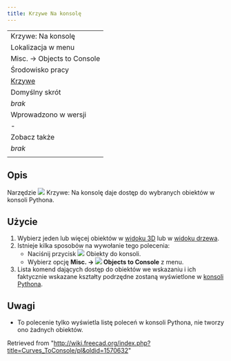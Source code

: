 ```yaml
---
title: Krzywe Na konsolę
---
```

|  |
| --- |
| Krzywe: Na konsolę |
| Lokalizacja w menu |
| Misc. → Objects to Console |
| Środowisko pracy |
| [Krzywe](/Curves_Workbench/pl "Curves Workbench/pl") |
| Domyślny skrót |
| *brak* |
| Wprowadzono w wersji |
| - |
| Zobacz także |
| *brak* |
|  |

## Opis

Narzędzie ![](/images/Curves_ToConsole.svg) Krzywe: Na konsolę daje dostęp do wybranych obiektów w konsoli Pythona.

## Użycie

1. Wybierz jeden lub więcej obiektów w [widoku 3D](/3D_view/pl "3D view/pl") lub w [widoku drzewa](/Tree_view/pl "Tree view/pl").
2. Istnieje kilka sposobów na wywołanie tego polecenia:
   * Naciśnij przycisk ![](/images/Curves_ToConsole.svg) Obiekty do konsoli.
   * Wybierz opcję **Misc. → ![](/images/Curves_ToConsole.svg) Objects to Console** z menu.
3. Lista komend dających dostęp do obiektów we wskazaniu i ich faktycznie wskazane kształty podrzędne zostaną wyświetlone w [konsoli Pythona](/Python_console/pl "Python console/pl").

## Uwagi

* To polecenie tylko wyświetla listę poleceń w konsoli Pythona, nie tworzy ono żadnych obiektów.

Retrieved from "<http://wiki.freecad.org/index.php?title=Curves_ToConsole/pl&oldid=1570632>"